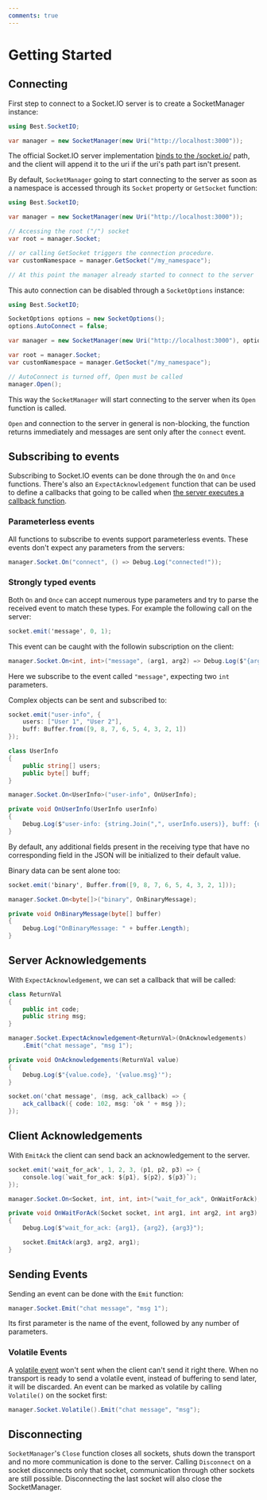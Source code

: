 ```yaml
---
comments: true
---
```


# Getting Started

## Connecting

First step to connect to a Socket.IO server is to create a SocketManager instance:

```cs
using Best.SocketIO;

var manager = new SocketManager(new Uri("http://localhost:3000"));
```

The official Socket.IO server implementation [binds to the /socket.io/](https://socket.io/docs/v4/server-options/#path) path, and the client will append it to the uri if the uri's path part isn't present.

By default, `SocketManager` going to start connecting to the server as soon as a namespace is accessed through its `Socket` property or `GetSocket` function:

```cs
using Best.SocketIO;

var manager = new SocketManager(new Uri("http://localhost:3000"));

// Accessing the root ("/") socket
var root = manager.Socket;

// or calling GetSocket triggers the connection procedure.
var customNamespace = manager.GetSocket("/my_namespace");

// At this point the manager already started to connect to the server
```

This auto connection can be disabled through a `SocketOptions` instance:

```cs hl_lines="12"
using Best.SocketIO;

SocketOptions options = new SocketOptions();
options.AutoConnect = false;

var manager = new SocketManager(new Uri("http://localhost:3000"), options);

var root = manager.Socket;
var customNamespace = manager.GetSocket("/my_namespace");

// AutoConnect is turned off, Open must be called
manager.Open();
```

This way the `SocketManager` will start connecting to the server when its `Open` function is called.

`Open` and connection to the server in general is non-blocking, the function returns immediately and messages are sent only after the `connect` event.

## Subscribing to events

Subscribing to Socket.IO events can be done through the `On` and `Once` functions. 
There's also an `ExpectAcknowledgement` function that can be used to define a callbacks that going to be called when [the server executes a callback function](https://socket.io/docs/v4/emitting-events/#acknowledgements).

### Parameterless events

All functions to subscribe to events support parameterless events. These events don't expect any parameters from the servers:

```cs
manager.Socket.On("connect", () => Debug.Log("connected!"));
```

### Strongly typed events

Both `On` and `Once` can accept numerous type parameters and try to parse the received event to match these types. For example the following call on the server:
```cs title="Server"
socket.emit('message', 0, 1);
```

This event can be caught with the followin subscription on the client:
```cs title="Client"
manager.Socket.On<int, int>("message", (arg1, arg2) => Debug.Log($"{arg1}, {arg2}"));
```
Here we subscribe to the event called `"message"`, expecting two `int` parameters.

Complex objects can be sent and subscribed to:

```cs title="Server"
socket.emit("user-info", {
    users: ["User 1", "User 2"],
    buff: Buffer.from([9, 8, 7, 6, 5, 4, 3, 2, 1])
});
```

```cs title="Client"
class UserInfo
{
    public string[] users;
    public byte[] buff;
}

manager.Socket.On<UserInfo>("user-info", OnUserInfo);

private void OnUserInfo(UserInfo userInfo)
{
    Debug.Log($"user-info: {string.Join(",", userInfo.users)}, buff: {userInfo.buff.Length}");
}
```

By default, any additional fields present in the receiving type that have no corresponding field in the JSON will be initialized to their default value. 

Binary data can be sent alone too:
```cs title="Server"
socket.emit('binary', Buffer.from([9, 8, 7, 6, 5, 4, 3, 2, 1]));
```

```cs title="Client"
manager.Socket.On<byte[]>("binary", OnBinaryMessage);

private void OnBinaryMessage(byte[] buffer)
{
    Debug.Log("OnBinaryMessage: " + buffer.Length);
}
```

## Server Acknowledgements

With `ExpectAcknowledgement`, we can set a callback that will be called:

```cs title="Client"
class ReturnVal
{
    public int code;
    public string msg;
}

manager.Socket.ExpectAcknowledgement<ReturnVal>(OnAcknowledgements)
    .Emit("chat message", "msg 1");

private void OnAcknowledgements(ReturnVal value)
{
    Debug.Log($"{value.code}, '{value.msg}'");
}
```

```cs title="Server"
socket.on('chat message', (msg, ack_callback) => {
    ack_callback({ code: 102, msg: 'ok ' + msg });
});
```

## Client Acknowledgements

With `EmitAck` the client can send back an acknowledgement to the server.

```cs title="Server"
socket.emit('wait_for_ack', 1, 2, 3, (p1, p2, p3) => {
    console.log(`wait_for_ack: ${p1}, ${p2}, ${p3}`);
});
```

```cs title="Client"
manager.Socket.On<Socket, int, int, int>("wait_for_ack", OnWaitForAck);

private void OnWaitForAck(Socket socket, int arg1, int arg2, int arg3)
{
    Debug.Log($"wait_for_ack: {arg1}, {arg2}, {arg3}");

    socket.EmitAck(arg3, arg2, arg1);
}
```


## Sending Events

Sending an event can be done with the `Emit` function:

```cs
manager.Socket.Emit("chat message", "msg 1");
```

Its first parameter is the name of the event, followed by any number of parameters.

### Volatile Events

A [volatile event](https://socket.io/docs/v4/emitting-events/#volatile-events) won't sent when the client can't send it right there.
When no transport is ready to send a volatile event, instead of buffering to send later, it will be discarded. 
An event can be marked as volatile by calling `Volatile()` on the socket first:

```cs
manager.Socket.Volatile().Emit("chat message", "msg");
```

## Disconnecting

`SocketManager`'s `Close` function closes all sockets, shuts down the transport and no more communication is done to the server.
Calling `Disconnect` on a socket disconnects only that socket, communication through other sockets are still possible. 
Disconnecting the last socket will also close the SocketManager.
